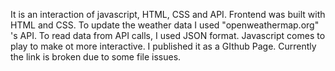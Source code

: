 It is an interaction of javascript, HTML, CSS and API. Frontend was built with HTML and CSS. To update the weather data I used "openweathermap.org" 's API. To read data from API calls, I used JSON format. Javascript comes to play to make ot more interactive.
I published it as a GIthub Page. Currently the link is broken due to some file issues. 
